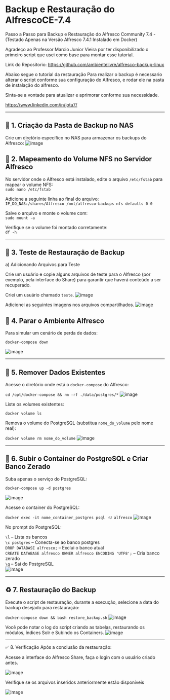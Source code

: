 # Backup e Restauração do AlfrescoCE-7.4

Passo a Passo para Backup e Restauração do Alfresco Community 7.4 - (Testado Apenas na Versão Alfresco 7.4.1 Instalado em Docker)

Agradeço ao Professor Marcio Junior Vieira por ter disponibilizado o primeiro script que usei como base para montar esse tutorial.

Link do Repositorio: https://github.com/ambientelivre/alfresco-backup-linux

Abaixo segue o tutorial da restauração
Para realizar o backup é necessario alterar o script conforme sua configuração do Alfresco, e rodar ele na pasta de instalação do alfresco.

Sinta-se a vontade para atualizar e aprimorar conforme sua necessidade.

https://www.linkedin.com/in/jota7/

---

## 📁 1. Criação da Pasta de Backup no NAS

Crie um diretório específico no NAS para armazenar os backups do Alfresco:
![image](https://github.com/user-attachments/assets/c5385303-d6c9-405a-843f-a25e046b09bc)

## 🔗 2. Mapeamento do Volume NFS no Servidor Alfresco

No servidor onde o Alfresco está instalado, edite o arquivo `/etc/fstab` para mapear o volume NFS:  
`sudo nano /etc/fstab`

Adicione a seguinte linha ao final do arquivo:  
`IP_DO_NAS:/shares/Alfresco /mnt/alfresco-backups nfs defaults 0 0`

Salve o arquivo e monte o volume com:  
`sudo mount -a`

Verifique se o volume foi montado corretamente:  
`df -h`

---

## 🧪 3. Teste de Restauração de Backup

a) Adicionando Arquivos para Teste

Crie um usuário e copie alguns arquivos de teste para o Alfresco (por exemplo, pela interface do Share) para garantir que haverá conteúdo a ser recuperado.

Criei um usuário chamado `teste`.
![image](https://github.com/user-attachments/assets/2ce906db-306d-4589-86af-0e5c341f05d3)

Adicionei as seguintes imagens nos arquivos compartilhados.
![image](https://github.com/user-attachments/assets/e97a4192-f56e-4bee-8756-148cccc892c8)

## 🛑 4. Parar o Ambiente Alfresco

Para simular um cenário de perda de dados:

`docker-compose down`

![image](https://github.com/user-attachments/assets/936ea00c-0463-4c0f-868e-97460c0bbea2)

---

## 🧹 5. Remover Dados Existentes

Acesse o diretório onde está o `docker-compose` do Alfresco:

`cd /opt/docker-compose && rm -rf ./data/postgres/*`
![image](https://github.com/user-attachments/assets/89fc3de7-82f4-4eac-aeed-b4c5e0e113d6)

Liste os volumes existentes:

`docker volume ls`

Remova o volume do PostgreSQL (substitua `nome_do_volume` pelo nome real):

`docker volume rm nome_do_volume`
![image](https://github.com/user-attachments/assets/1ddf8d40-dc8a-47f6-b91a-037477d6c744)

---

## 🐘 6. Subir o Container do PostgreSQL e Criar Banco Zerado

Suba apenas o serviço do PostgreSQL:

`docker-compose up -d postgres`

![image](https://github.com/user-attachments/assets/8c673301-1863-43ec-a425-c0def969373b)

Acesse o container do PostgreSQL:

`docker exec -it nome_container_postgres psql -U alfresco`
![image](https://github.com/user-attachments/assets/146bc9c6-3c8e-4dbf-8939-92da4781d653)

No prompt do PostgreSQL:

`\l`                      – Lista os bancos  
`\c postgres`             – Conecta-se ao banco postgres  
`DROP DATABASE alfresco;` – Exclui o banco atual  
`CREATE DATABASE alfresco OWNER alfresco ENCODING 'UTF8';` – Cria banco zerado  
`\q`                      – Sai do PostgreSQL  
![image](https://github.com/user-attachments/assets/455a8300-7020-4e30-8930-50c9e04e24e5)

---

## ♻️ 7. Restauração do Backup

Execute o script de restauração, durante a execução, selecione a data do backup desejado para restauração:

`docker-compose down && bash restore_backup.sh`
![image](https://github.com/user-attachments/assets/03a9de50-bca0-42d3-b050-190b0d923d53)

Você pode notar o log do script criando as tabelas, restaurando os módulos, índices Solr e Subindo os Containers.
![image](https://github.com/user-attachments/assets/8c8d8889-b7aa-477a-9ef2-52a738afeb16)

---

✅ 8. Verificação
Após a conclusão da restauração:

Acesse a interface do Alfresco Share, faça o login com o usuário criado antes.

![image](https://github.com/user-attachments/assets/53ee75fb-24bb-4ba2-a52c-df9a0075b3f4)

Verifique se os arquivos inseridos anteriormente estão disponíveis

![image](https://github.com/user-attachments/assets/44d7b67a-2f70-4978-b6b1-d1ad72fced12)
















